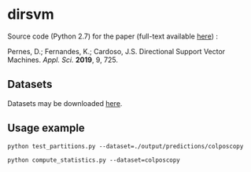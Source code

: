 # dirsvm
Source code (Python 2.7) for the paper (full-text available [here](https://www.mdpi.com/2076-3417/9/4/725/pdf)) :

Pernes, D.; Fernandes, K.; Cardoso, J.S. Directional Support Vector Machines. *Appl. Sci.* **2019**, 9, 725.

## Datasets
Datasets may be downloaded [here](https://drive.google.com/file/d/1jtnqAHO-YQ5oFGe2P79OuLQljI8OsNq_/view?usp=sharing).

## Usage example
``python test_partitions.py --dataset=./output/predictions/colposcopy``

``python compute_statistics.py --dataset=colposcopy``
